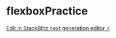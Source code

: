 # flexboxPractice

[Edit in StackBlitz next generation editor ⚡️](https://stackblitz.com/~/github.com/Junai-3/flexboxPractice)
